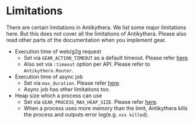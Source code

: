 # Limitations

There are certain limitations in Antikythera.
We list some major limitations here. But this does not cover all the limitations of Antikythera. Please also read other parts of the documentation when you implement gear.

- Execution time of web/g2g request
    - Set via `GEAR_ACTION_TIMEOUT` as a default timeout. Please refer [here](https://hexdocs.pm/antikythera/development_environment.html#environment-variables-to-tweak-behavior-of-antikythera).
    - Also set via `:timeout` option per API. Please refer to `Antikythera.Router`.
- Execution time of async job
    - Set via `max_duration`. Please refer [here](https://hexdocs.pm/antikythera/Antikythera.AsyncJob.html#module-registering-jobs).
    - Async job has other limitations too.
- Heap size which a process can use
    - Set via `GEAR_PROCESS_MAX_HEAP_SIZE`. Please refer [here](https://hexdocs.pm/antikythera/development_environment.html#environment-variables-to-tweak-behavior-of-antikythera).
    - When a process uses more memory than the limit, Antikythera kills the process and outputs error log(e.g. `xxx killed`).

